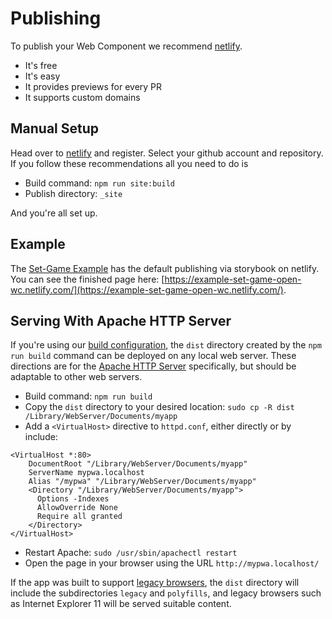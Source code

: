 # Publishing

To publish your Web Component we recommend [netlify](https://www.netlify.com/).

- It's free
- It's easy
- It provides previews for every PR
- It supports custom domains

## Manual Setup

Head over to [netlify](https://www.netlify.com/) and register.
Select your github account and repository.
If you follow these recommendations all you need to do is
- Build command: `npm run site:build`
- Publish directory: `_site`

And you're all set up.

## Example
The [Set-Game Example](https://github.com/open-wc/example-vanilla-set-game/) has the default publishing via storybook on netlify.
You can see the finished page here: [https://example-set-game-open-wc.netlify.com/](https://example-set-game-open-wc.netlify.com/).

## Serving With Apache HTTP Server

If you're using our [build configuration](http://open-wc.org/building), the `dist` directory created by the `npm run build` command can be deployed on any local web server. These directions are for the [Apache HTTP Server](http://httpd.apache.org/) specifically, but should be adaptable to other web servers.

- Build command: `npm run build`
- Copy the `dist` directory to your desired location: `sudo cp -R dist /Library/WebServer/Documents/myapp`
- Add a `<VirtualHost>` directive to `httpd.conf`, either directly or by include:
```
<VirtualHost *:80>
    DocumentRoot "/Library/WebServer/Documents/myapp"
    ServerName mypwa.localhost
    Alias "/mypwa" "/Library/WebServer/Documents/myapp"
    <Directory "/Library/WebServer/Documents/myapp">
      Options -Indexes
      AllowOverride None
      Require all granted
    </Directory>
</VirtualHost>
```
- Restart Apache: `sudo /usr/sbin/apachectl restart`
- Open the page in your browser using the URL `http://mypwa.localhost/`

If the app was built to support [legacy browsers](https://open-wc.org/building/building-rollup.html#supporting-legacy-browsers), the `dist` directory will include the subdirectories `legacy` and `polyfills`, and legacy browsers such as Internet Explorer 11 will be served suitable content.
